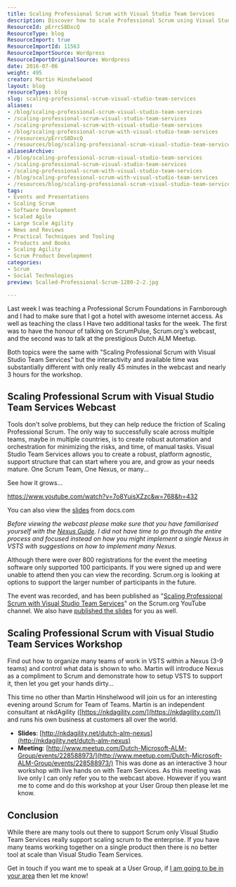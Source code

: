 ```yaml
---
title: Scaling Professional Scrum with Visual Studio Team Services
description: Discover how to scale Professional Scrum using Visual Studio Team Services. Learn strategies for effective team collaboration and automation in your projects.
ResourceId: pErrcS8DxcQ
ResourceType: blog
ResourceImport: true
ResourceImportId: 11563
ResourceImportSource: Wordpress
ResourceImportOriginalSource: Wordpress
date: 2016-07-06
weight: 495
creator: Martin Hinshelwood
layout: blog
resourceTypes: blog
slug: scaling-professional-scrum-visual-studio-team-services
aliases:
- /blog/scaling-professional-scrum-visual-studio-team-services
- /scaling-professional-scrum-visual-studio-team-services
- /scaling-professional-scrum-with-visual-studio-team-services
- /blog/scaling-professional-scrum-with-visual-studio-team-services
- /resources/pErrcS8DxcQ
- /resources/blog/scaling-professional-scrum-visual-studio-team-services
aliasesArchive:
- /blog/scaling-professional-scrum-visual-studio-team-services
- /scaling-professional-scrum-visual-studio-team-services
- /scaling-professional-scrum-with-visual-studio-team-services
- /blog/scaling-professional-scrum-with-visual-studio-team-services
- /resources/blog/scaling-professional-scrum-visual-studio-team-services
tags:
- Events and Presentations
- Scaling Scrum
- Software Development
- Scaled Agile
- Large Scale Agility
- News and Reviews
- Practical Techniques and Tooling
- Products and Books
- Scaling Agility
- Scrum Product Development
categories:
- Scrum
- Social Technologies
preview: Scalled-Professional-Scrum-1280-2-2.jpg

---
```

Last week I was teaching a Professional Scrum Foundations in Farnborough and I had to make sure that I got a hotel with awesome internet access. As well as teaching the class I Have two additional tasks for the week. The first was to have the honour of talking on ScrumPulse, Scrum.org's webcast, and the second was to talk at the prestigious Dutch ALM Meetup.

Both topics were the same with "Scaling Professional Scrum with Visual Studio Team Services" but the interactivity and available time was substantially different with only really 45 minutes in the webcast and nearly 3 hours for the workshop.

## Scaling Professional Scrum with Visual Studio Team Services Webcast

Tools don't solve problems, but they can help reduce the friction of Scaling Professional Scrum. The only way to successfully scale across multiple teams, maybe in multiple countries, is to create robust automation and orchestration for minimizing the risks, and time, of manual tasks. Visual Studio Team Services allows you to create a robust, platform agnostic, support structure that can start where you are, and grow as your needs mature. One Scrum Team, One Nexus, or many...

See how it grows...

https://www.youtube.com/watch?v=7o8YuisXZzc&w=768&h=432

You can also view the [slides](http://nkdagility.net/SPSwithVSTS) from docs.com

_Before viewing the webcast please make sure that you have familiarised yourself with the [Nexus Guide](https://www.scrum.org/Resources/The-Nexus-Guide). I did not have time to go through the entire process and focused instead on how you might implement a single Nexus in VSTS with suggestions on how to implement many Nexus._

Although there were over 800 registrations for the event the meeting software only supported 100 participants. If you were signed up and were unable to attend then you can view the recording. Scrum.org is looking at options to support the larger number of participants in the future.

The event was recorded, and has been published as "[Scaling Professional Scrum with Visual Studio Team Services](https://www.youtube.com/watch?v=7o8YuisXZzc)" on the Scrum.org YouTube channel. We also have [published the slides](https://doc.co/LPzMBT) for you as well.

## Scaling Professional Scrum with Visual Studio Team Services Workshop

Find out how to organize many teams of work in VSTS within a Nexus (3-9 teams) and control what data is shown to who. Martin will introduce Nexus as a compliment to Scrum and demonstrate how to setup VSTS to support it, then let you get your hands dirty…

This time no other than Martin Hinshelwood will join us for an interesting evening around Scrum for Team of Teams. Martin is an independent consultant at nkdAgility ([https://nkdagility.com/](https://nkdagility.com/)) and runs his own business at customers all over the world.

- **Slides**: [http://nkdagility.net/dutch-alm-nexus](http://nkdagility.net/dutch-alm-nexus)
- **Meeting**: [http://www.meetup.com/Dutch-Microsoft-ALM-Group/events/228588973/](http://www.meetup.com/Dutch-Microsoft-ALM-Group/events/228588973/) This was done as an interactive 3 hour workshop with live hands on with Team Services. As this meeting was live only I can only refer you to the webcast above. However if you want me to come and do this workshop at your User Group then please let me know.

## Conclusion

While there are many tools out there to support Scrum only Visual Studio Team Services really support scaling scrum to the enterprise. If you have many teams working together on a single product then there is no better tool at scale than Visual Studio Team Services.

Get in touch if you want me to speak at a User Group, if [I am going to be in your area](https://nkdagility.com/company/about-martin-hinshelwood/) then let me know!
